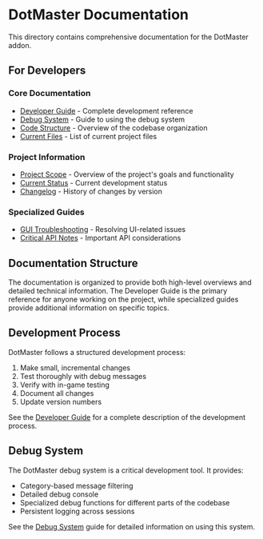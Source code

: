 # DotMaster Documentation

This directory contains comprehensive documentation for the DotMaster addon.

## For Developers

### Core Documentation

- [Developer Guide](DEVELOPER_GUIDE.md) - Complete development reference
- [Debug System](DEBUG_SYSTEM.md) - Guide to using the debug system
- [Code Structure](CODE_STRUCTURE.md) - Overview of the codebase organization
- [Current Files](CURRENT_FILES.md) - List of current project files

### Project Information

- [Project Scope](PROJECT_SCOPE.md) - Overview of the project's goals and functionality
- [Current Status](CURRENT_STATUS.md) - Current development status
- [Changelog](CHANGELOG.md) - History of changes by version

### Specialized Guides

- [GUI Troubleshooting](GUI_TROUBLESHOOTING.md) - Resolving UI-related issues
- [Critical API Notes](CRITICAL_API_NOTES.md) - Important API considerations

## Documentation Structure

The documentation is organized to provide both high-level overviews and detailed technical information. The Developer Guide is the primary reference for anyone working on the project, while specialized guides provide additional information on specific topics.

## Development Process

DotMaster follows a structured development process:

1. Make small, incremental changes
2. Test thoroughly with debug messages
3. Verify with in-game testing
4. Document all changes
5. Update version numbers

See the [Developer Guide](DEVELOPER_GUIDE.md) for a complete description of the development process.

## Debug System

The DotMaster debug system is a critical development tool. It provides:

- Category-based message filtering
- Detailed debug console
- Specialized debug functions for different parts of the codebase
- Persistent logging across sessions

See the [Debug System](DEBUG_SYSTEM.md) guide for detailed information on using this system. 